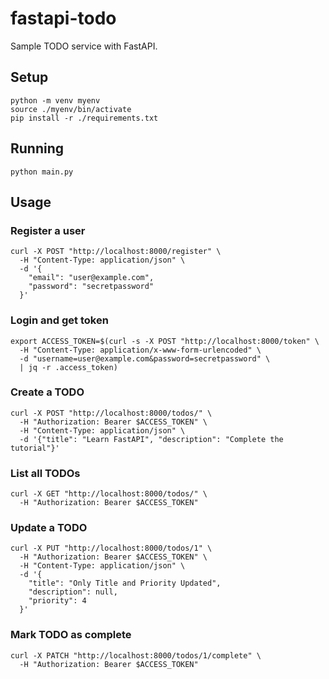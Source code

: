 # fastapi-todo

Sample TODO service with FastAPI.

## Setup

```shell
python -m venv myenv
source ./myenv/bin/activate
pip install -r ./requirements.txt
```

## Running

```shell
python main.py
```

## Usage

### Register a user

```shell
curl -X POST "http://localhost:8000/register" \
  -H "Content-Type: application/json" \
  -d '{
    "email": "user@example.com",
    "password": "secretpassword"
  }'
```

### Login and get token

```shell
export ACCESS_TOKEN=$(curl -s -X POST "http://localhost:8000/token" \
  -H "Content-Type: application/x-www-form-urlencoded" \
  -d "username=user@example.com&password=secretpassword" \
  | jq -r .access_token)
```

### Create a TODO

```shell
curl -X POST "http://localhost:8000/todos/" \
  -H "Authorization: Bearer $ACCESS_TOKEN" \
  -H "Content-Type: application/json" \
  -d '{"title": "Learn FastAPI", "description": "Complete the tutorial"}'
```

### List all TODOs

```shell
curl -X GET "http://localhost:8000/todos/" \
  -H "Authorization: Bearer $ACCESS_TOKEN"
```

### Update a TODO

```shell
curl -X PUT "http://localhost:8000/todos/1" \
  -H "Authorization: Bearer $ACCESS_TOKEN" \
  -H "Content-Type: application/json" \
  -d '{
    "title": "Only Title and Priority Updated",
    "description": null,
    "priority": 4
  }'
```

### Mark TODO as complete

```shell
curl -X PATCH "http://localhost:8000/todos/1/complete" \
  -H "Authorization: Bearer $ACCESS_TOKEN"
```
